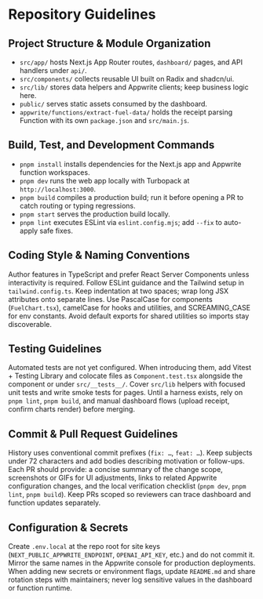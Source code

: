 # Repository Guidelines

## Project Structure & Module Organization
- `src/app/` hosts Next.js App Router routes, `dashboard/` pages, and API handlers under `api/`.
- `src/components/` collects reusable UI built on Radix and shadcn/ui.
- `src/lib/` stores data helpers and Appwrite clients; keep business logic here.
- `public/` serves static assets consumed by the dashboard.
- `appwrite/functions/extract-fuel-data/` holds the receipt parsing Function with its own `package.json` and `src/main.js`.

## Build, Test, and Development Commands
- `pnpm install` installs dependencies for the Next.js app and Appwrite function workspaces.
- `pnpm dev` runs the web app locally with Turbopack at `http://localhost:3000`.
- `pnpm build` compiles a production build; run it before opening a PR to catch routing or typing regressions.
- `pnpm start` serves the production build locally.
- `pnpm lint` executes ESLint via `eslint.config.mjs`; add `--fix` to auto-apply safe fixes.

## Coding Style & Naming Conventions
Author features in TypeScript and prefer React Server Components unless interactivity is required. Follow ESLint guidance and the Tailwind setup in `tailwind.config.ts`. Keep indentation at two spaces; wrap long JSX attributes onto separate lines. Use PascalCase for components (`FuelChart.tsx`), camelCase for hooks and utilities, and SCREAMING_CASE for env constants. Avoid default exports for shared utilities so imports stay discoverable.

## Testing Guidelines
Automated tests are not yet configured. When introducing them, add Vitest + Testing Library and colocate files as `Component.test.tsx` alongside the component or under `src/__tests__/`. Cover `src/lib` helpers with focused unit tests and write smoke tests for pages. Until a harness exists, rely on `pnpm lint`, `pnpm build`, and manual dashboard flows (upload receipt, confirm charts render) before merging.

## Commit & Pull Request Guidelines
History uses conventional commit prefixes (`fix: …`, `feat: …`). Keep subjects under 72 characters and add bodies describing motivation or follow-ups. Each PR should provide: a concise summary of the change scope, screenshots or GIFs for UI adjustments, links to related Appwrite configuration changes, and the local verification checklist (`pnpm dev`, `pnpm lint`, `pnpm build`). Keep PRs scoped so reviewers can trace dashboard and function updates separately.

## Configuration & Secrets
Create `.env.local` at the repo root for site keys (`NEXT_PUBLIC_APPWRITE_ENDPOINT`, `OPENAI_API_KEY`, etc.) and do not commit it. Mirror the same names in the Appwrite console for production deployments. When adding new secrets or environment flags, update `README.md` and share rotation steps with maintainers; never log sensitive values in the dashboard or function runtime.
